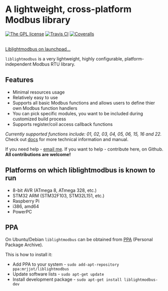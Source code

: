 # A lightweight, cross-platform Modbus library
[![The GPL license](https://img.shields.io/badge/license-GPL-blue.svg?style=flat-square)](http://opensource.org/licenses/GPL-3.0)
[![Travis CI](https://img.shields.io/travis/Jacajack/liblightmodbus/master.svg?style=flat-square)](https://travis-ci.org/Jacajack/liblightmodbus)
[![Coveralls](https://img.shields.io/coveralls/Jacajack/liblightmodbus/master.svg?style=flat-square)](https://coveralls.io/github/Jacajack/liblightmodbus)

<br>[Liblightmodbus on launchpad...](https://launchpad.net/liblightmodbus)

`liblightmodbus` is a very lightweight, highly configurable, platform-independent Modbus RTU library.

## Features
- Minimal resources usage
- Relatively easy to use
- Supports all basic Modbus functions and allows users to define thier own Modbus function handlers
- You can pick specific modules, you want to be included during customized build process
- Supports register/coil access callback functions

*Currently supported functions include: 01, 02, 03, 04, 05, 06, 15, 16 and 22.*
Check out [docs](https://github.com/Jacajack/liblightmodbus/tree/master/doc) for more technical information and manual.

If you need help - [email me](mailto:mrjjot@gmail.com). If you want to help - contribute here, on Github. **All contributions are welcome!**

## Platforms on which liblightmodbus is known to run
 - 8-bit AVR (ATmega 8, ATmega 328, etc.)
 - STM32 ARM (STM32F103, STM32L151, etc.)
 - Raspberry Pi
 - i386, amd64
 - PowerPC

## PPA
On Ubuntu/Debian `liblightmodbus` can be obtained from [PPA](https://code.launchpad.net/~mrjjot/+archive/ubuntu/liblightmodbus) (Personal Package Archive).

This is how to install it:
 - Add PPA to your system - `sudo add-apt-repository ppa:mrjjot/liblightmodbus`
 - Update software lists - `sudo apt-get update`
 - Install development package - `sudo apt-get install liblightmodbus-dev`
